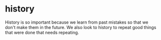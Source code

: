 history
=======

History is so important because we learn from past mistakes so that we don't make them in the future.  We also look to history to repeat good things that were done that needs repeating.
